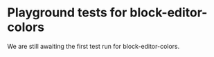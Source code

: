 # Playground tests for block-editor-colors
We are still awaiting the first test run for block-editor-colors.
